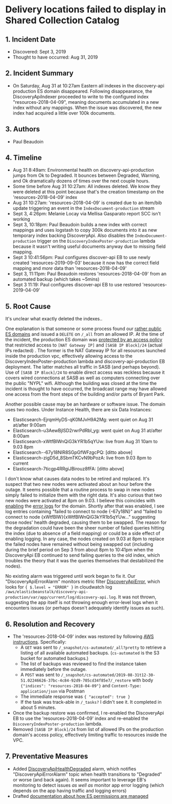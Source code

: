 # Delivery locations failed to display in Shared Collection Catalog

## 1. Incident Date
 - Discovered: Sept 3, 2019
 - Thought to have occurred: Aug 31, 2019

## 2. Incident Summary
 - On Saturday, Aug 31 at 10:27am Eastern all indexes in the discovery-api production ES domain disappeared. Following disappearance, the DiscoveryApiIndexer proceeded to write to the configured index "resources-2018-04-09", meaning documents accumulated in a new index without any mappings. When the issue was discovered, the new index had acquired a little over 100k documents.

## 3. Authors
 - Paul Beaudoin

## 4. Timeline
 - Aug 31 8:49am: Environmental health on discovery-api-production jumps from Ok to Degraded. It bounces between Degraded, Warning, and Ok dramatically dozens of times over the next couple hours.
 - Some time before Aug 31 10:27am: All indexes deleted. We know they were deleted at this point because that's the creation timestamp on the 'resources-2018-04-09' index
 - Aug 31 10:27am: 'resources-2018-04-09' is created due to an item/bib update triggering an event in the `IndexDocument-production` stream
 - Sept 3, 4:26pm: Melanie Locay via Mellisa Gasparato report SCC isn't working
 - Sept 3, 10:18pm: Paul Beaudoin builds a new index with correct mappings and uses logstash to copy 300k documents into it as new temporary index backing DiscoveryApi. Also disables the `IndexDocument-production` trigger on the `DiscoveryIndexPoster-production` lambda because it wasn't writing useful documents anyway due to missing field mapping.
 - Sept 3 10:41:56pm: Paul configures discover-api EB to use newly created 'resources-2019-09-03' because it now has the correct field mapping and *more* data than 'resources-2018-04-09'
 - Sept 3, 11:11pm: Paul Beaudoin restores 'resources-2018-04-09' from an automated backup (which takes ~5mins)
 - Sept 3 11:19: Paul configures discover-api EB to use restored 'resources-2019-04-09'

## 5. Root Cause

It's unclear what exactly deleted the indexes..

One explanation is that someone or some process found our [rather public ES domains](https://github.com/NYPL-discovery/discovery-api/blob/88159e60212fb96b9494695c5462722b75d89466/config/production.env#L3) and issued a `DELETE` on `/_all` from an allowed IP. At the time of the incident, the production ES domain was [protected by an access policy](https://github.com/NYPL/aws/blob/b5c0af0ec8357af9a645d8b47a5dbb0090966071/common/elasticsearch.md#2-make-the-domain-public-restrict-by-ip) that restricted access to `[NAT Gateway IP]` and `[SASB IP Block]/24` (actual IPs redacted) . The former is the NAT Gateway IP for all resources launched inside the production vpc, effectively allowing access to the DiscoveryIndexPoster-production lambda and discovery-api-production EB deployment. The latter matches all traffic in SASB (and perhaps beyond). Use of `[SASB IP Block]/24` to enable direct access was reckless because it covers wired connections at SASB as well as computers connecting over the public "NYPL" wifi. Although the building was closed at the time the incident is thought to have occurred, the broadcast range may have allowed one access from the front steps of the building and/or parts of Bryant Park.

Another possible cause may be an hardware or software issue. The domain uses two nodes. Under Instance Health, there are six Data Instances:
   * Elasticsearch-EjrqmHyDS-qK0MJvH9A2Mg: went quiet on Aug 31 at/after 9:00am
   * Elasticsearch-u3AewBjlSD2rwrPdRbI_yg: went quiet on Aug 31 at/after 8:00am
   * Elasticsearch-xWtfBlWnQiG3kYR1b5qYUw: live from Aug 31 10am to 9.03 8pm
   * Elasticsearch--67y18NIR8SGpGfWFzgcPQ: [ditto above]
   * Elasticsearch-zigD5d_8SbmTKCvN9bPozA: live from 9.03 8pm to current
   * Elasticsearch-7ticgp4RRgiJBirouz8fFA: [ditto above]

I don't know what causes data nodes to be retired and replaced. It's suspect that two new nodes were activated about an hour before the outage. It seems possible that a routine process to swap in new nodes simply failed to initialize them with the right data. It's also curious that two new nodes were activated at 8pm on 9.03. I believe this coincides with [enabling](https://console.aws.amazon.com/es/home?region=us-east-1#domain:resource=discovery-api-production;action=dashboard) the [error logs](https://console.aws.amazon.com/cloudwatch/home?region=us-east-1#logEventViewer:group=/aws/aes/domains/discovery-api-production/application-logs) for the domain. Shortly after that was enabled, I see log entries containing "failed to connect to node {-67y18N}" and "failed to connect to node {xWtfBlW}{xWtfBlWnQiG3kYR1b5qYUw..." suggesting those nodes' health degraded, causing them to be swapped. The reason for the degradation could have been the sheer number of failed queries hitting the index (due to absence of a field mapping) or could be a side effect of enabling logging. In any case, the nodes created on 9.03 at 8pm to replace the failed nodes have remained without being swapped out (including during the brief period on Sep 3 from about 8pm to 10:41pm when the DiscoveryApi EB continued to send failing queries to the old index, which troubles the theory that it was the queries themselves that destabilized the nodes).

No existing alarm was triggered until work began to fix it. Our "DiscoveryApiErrorAlarm" monitors metric filter [DiscoveryApiError](https://console.aws.amazon.com/cloudwatch/home?region=us-east-1#metricFilter:group=/aws/elasticbeanstalk/discovery-api-production/var/app/current/log/discovery-api.log), which looks for `{ $.level = "ERROR" }` in cloudwatch log `/aws/elasticbeanstalk/discovery-api-production/var/app/current/log/discovery-api.log`. It was not thrown, suggesting the app itself is not throwing enough error-level logs when it encounters issues (or perhaps doesn't adequately identify issues as such).

## 6. Resolution and Recovery
 - The 'resources-2018-04-09' index was restored by following [AWS instructions](https://docs.aws.amazon.com/elasticsearch-service/latest/developerguide/es-managedomains-snapshots.html). Specifically:
   - A `GET` was sent to `/_snapshot/cs-automated/_all?pretty` to retrieve a listing of all available automated backups. (`cs-automated` is the S3 bucket for automated backups.)
   - The list of backups was reviewed to find the instance taken immediately before the outage.
   - A `POST` was sent to `/_snapshot/cs-automated/2019-08-31t12-30-51.02246626-37bc-4c84-92d9-705cd34f85e7/_restore` with body `{"indices": "resources-2018-04-09"}` and `Content-Type: application/json` via Postman
   - The immediate response was `{ "accepted": true }`
   - If the task was track-able in `/_tasks?` I didn't see it. It completed in about 5 minutes.
 - Once the backup restore was confirmed, I re-enabled the DiscoveryApi EB to use the 'resources-2018-04-09' index and re-enabled the `DiscoveryIndexPoster-production` lambda.
 - Removed `[SASB IP Block]/24` from list of allowed IPs on the production domain's access policy, effectively limiting traffic to resources inside the VPC.

## 7. Preventative Measures
 - Added [DiscoveryApiHealthDegraded](https://console.aws.amazon.com/cloudwatch/home?region=us-east-1#alarmsV2:alarm/DiscoveryApiProductionHealthDegraded) alarm, which notifies "DiscoveryApiErrorAlarm" topic when health transitions to "Degraded" or worse (and back again). It seems important to leverage EB's monitoring to detect issues *as well as* monitor app error logging (which depends on the app having traffic and logging errors)
 - Drafted [documentation about how ES permissions are managed](https://github.com/NYPL/aws/pull/14)

